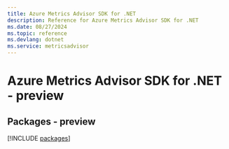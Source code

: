 ```yaml
---
title: Azure Metrics Advisor SDK for .NET
description: Reference for Azure Metrics Advisor SDK for .NET
ms.date: 08/27/2024
ms.topic: reference
ms.devlang: dotnet
ms.service: metricsadvisor
---
```

# Azure Metrics Advisor SDK for .NET - preview
## Packages - preview
[!INCLUDE [packages](metrics-advisor-index.md)]